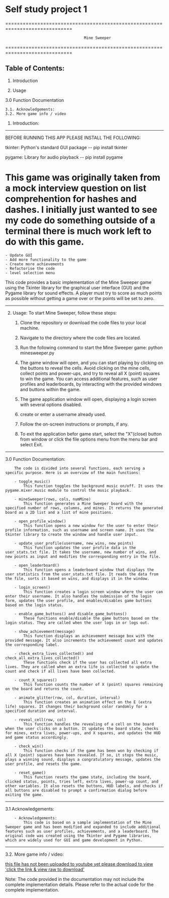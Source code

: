 # Self study project 1
=============================================================================

                                       Mine Sweeper
                            
=============================================================================

Table of Contents:
------------------
1. Introduction
     
2. Usage
     
3.0 Function Documentation

    3.1. Acknowledgements:
    3.2. More game info / video
   
1. Introduction:
----------------
BEFORE RUNNING THIS APP PLEASE INSTALL THE FOLLOWING:

tkinter: Python's standard GUI package -- pip install tkinter

pygame: Library for audio playback     -- pip install pygame


# This game was originally taken from a mock interview question on list comprehention for hashes and dashes. I initially just wanted to see my code do something outside of a terminal there is much work left to do with this game.

    - Update GUI
    - Add more functionality to the game
    - Create more achievements
    - Refactorise the code
    - level selection menu



This code provides a basic implementation of the Mine Sweeper game using the Tkinter library for the graphical user interface (GUI) and the Pygame library for sound effects.  A player must try to score as much points as possible without getting a game over or the points will be set to zero.

---------

2. Usage:
To start Mine Sweeper, follow these steps:

    1. Clone the repository or download the code files to your local machine.
    2. Navigate to the directory where the code files are located.
    3. Run the following command to start the Mine Sweeper game:   python minesweeper.py

    4. The game window will open, and you can start playing by clicking on the buttons to reveal the cells. 
    Avoid clicking on the mine cells, collect points and power-ups, and try to reveal all X (point) squares to win the game.
    You can access additional features, such as user profiles and leaderboards, by interacting with the provided windows and buttons within the game.
  
    5. The game application window will open, displaying a login screen with several options disabled.
    6. create or enter a username already used.
    7. Follow the on-screen instructions or prompts, if any.
    8. To exit the application befor game start, select the "X"(close) button from window or click the file options menu from the menu bar and select Exit.

--------------------------------
3.0 Function Documentation:
        
        The code is divided into several functions, each serving a specific purpose. Here is an overview of the main functions:

        - toggle_music()
            This function toggles the background music on/off. It uses the pygame.mixer.music module to control the music playback.

        - mineSweeper(rows, cols, numMine)
            This function generates a Mine Sweeper board with the specified number of rows, columns, and mines. It returns the generated board as a 2D list and a list of mine positions.

        - open_profile_window()
            This function opens a new window for the user to enter their profile information, such as username and screen name. It uses the tkinter library to create the window and handle user input.

        - update_user_profile(username, new_wins, new_points)
            This function updates the user profile data in the user_stats.txt file. It takes the username, new number of wins, and new points as input and modifies the corresponding entry in the file.

        - open_leaderboard()
            This function opens a leaderboard window that displays the user statistics from the user_stats.txt file. It reads the data from the file, sorts it based on wins, and displays it in the window.

        - login_screen()
            This function creates a login screen window where the user can enter their username. It also handles the submission of the login form, updates the user profile, and enables/disables game buttons based on the login status.

        - enable_game_buttons() and disable_game_buttons()
            These functions enable/disable the game buttons based on the login status. They are called when the user logs in or logs out.

        - show_achievement(message)
            This function displays an achievement message box with the provided message. It also increments the achievement count and updates the corresponding label.

        - check_extra_lives_collected() and check_all_extra_lives_collected()
            These functions check if the user has collected all extra lives. They are called when an extra life is collected to update the count and check if all lives have been collected.

        - count_X_squares()
            This function counts the number of X (point) squares remaining on the board and returns the count.

        - animate_glitter(row, col, duration, interval)
            This function creates an animation effect on the E (extra life) squares. It changes their background color randomly for a specified duration and interval.

        - reveal_cell(row, col)
            This function handles the revealing of a cell on the board when the user clicks on a button. It updates the board state, checks for mines, extra lives, power-ups, and X squares, and updates the HUD and game status accordingly.

        - check_win()
            This function checks if the game has been won by checking if all X (point) squares have been revealed. If so, it stops the music, plays a winning sound, displays a congratulatory message, updates the user profile, and resets the game.

        - reset_game()
            This function resets the game state, including the board, clicked status, points, tries left, extra lives, power-up count, and other variables. It also resets the buttons, HUD labels, and checks if all buttons are disabled to prompt a confirmation dialog before exiting the game.

------------------------------ 
3.1  Acknowledgements:

        - Acknowledgements:
            This code is based on a sample implementation of the Mine Sweeper game and has been modified and expanded to include additional features such as user profiles, achievements, and a leaderboard. The original code was created using the Tkinter and Pygame libraries, which are widely used for GUI and game development in Python.
        
------------------------------
3.2. More game info / video:

[this file has not been uploaded to youtube yet please download to view 'click the link & view raw to download'](https://github.com/stevehud23/Mine-Sweeper/blob/main/MineSweeper(2).mp4)
    

Note: The code provided in the documentation may not include the complete implementation details. Please refer to the actual code for the complete implementation.
